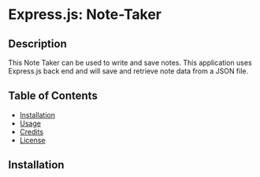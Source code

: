 # Express.js: Note-Taker

## Description

This Note Taker can be used to write and save notes. This application uses Express.js back end and will save and retrieve note data from a JSON file.

## Table of Contents

- [Installation](#installation)
- [Usage](#usage)
- [Credits](#credits)
- [License](#license)

## Installation
